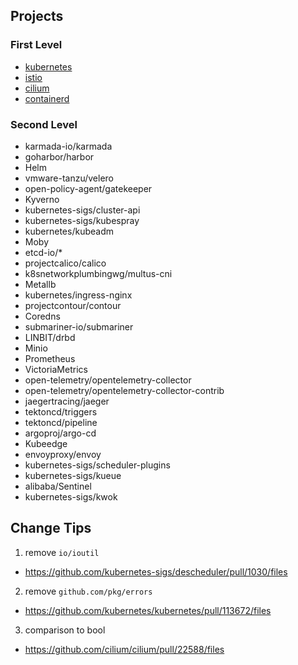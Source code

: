 ## Projects

### First Level
+ [kubernetes](https://github.com/kubernetes/kubernetes)
+ [istio](https://github.com/istio/istio)
+ [cilium](https://github.com/cilium/cilium)
+ [containerd](https://github.com/containerd/containerd)

### Second Level
+ karmada-io/karmada
+ goharbor/harbor
+ Helm
+ vmware-tanzu/velero
+ open-policy-agent/gatekeeper
+ Kyverno
+ kubernetes-sigs/cluster-api
+ kubernetes-sigs/kubespray
+ kubernetes/kubeadm
+ Moby
+ etcd-io/*
+ projectcalico/calico
+ k8snetworkplumbingwg/multus-cni
+ Metallb
+ kubernetes/ingress-nginx
+ projectcontour/contour
+ Coredns
+ submariner-io/submariner
+ LINBIT/drbd
+ Minio
+ Prometheus
+ VictoriaMetrics
+ open-telemetry/opentelemetry-collector
+ open-telemetry/opentelemetry-collector-contrib
+ jaegertracing/jaeger
+ tektoncd/triggers
+ tektoncd/pipeline
+ argoproj/argo-cd
+ Kubeedge
+ envoyproxy/envoy
+ kubernetes-sigs/scheduler-plugins
+ kubernetes-sigs/kueue
+ alibaba/Sentinel
+ kubernetes-sigs/kwok

## Change Tips

1. remove `io/ioutil`
  + https://github.com/kubernetes-sigs/descheduler/pull/1030/files

2. remove `github.com/pkg/errors`
  + https://github.com/kubernetes/kubernetes/pull/113672/files
 
3. comparison to bool
  + https://github.com/cilium/cilium/pull/22588/files
